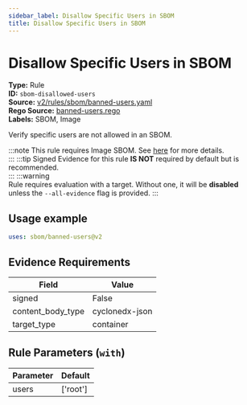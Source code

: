 ```yaml
---
sidebar_label: Disallow Specific Users in SBOM
title: Disallow Specific Users in SBOM
---  
```

# Disallow Specific Users in SBOM  
**Type:** Rule  
**ID:** `sbom-disallowed-users`  
**Source:** [v2/rules/sbom/banned-users.yaml](https://github.com/scribe-public/sample-policies/blob/main/v2/rules/sbom/banned-users.yaml)  
**Rego Source:** [banned-users.rego](https://github.com/scribe-public/sample-policies/blob/main/v2/rules/sbom/banned-users.rego)  
**Labels:** SBOM, Image  

Verify specific users are not allowed in an SBOM.

:::note 
This rule requires Image SBOM. See [here](/docs/valint/sbom) for more details.  
::: 
:::tip 
Signed Evidence for this rule **IS NOT** required by default but is recommended.  
::: 
:::warning  
Rule requires evaluation with a target. Without one, it will be **disabled** unless the `--all-evidence` flag is provided.
::: 

## Usage example

```yaml
uses: sbom/banned-users@v2
```

## Evidence Requirements  
| Field | Value |
|-------|-------|
| signed | False |
| content_body_type | cyclonedx-json |
| target_type | container |

## Rule Parameters (`with`)  
| Parameter | Default |
|-----------|---------|
| users | ['root'] |

